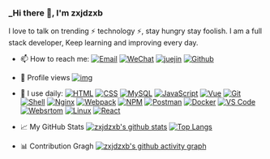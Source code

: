 <link rel="stylesheet" type="text/css" href="./beautiful.css">

### _Hi there 👋, I'm zxjdzxb

I love to talk on trending ⚡ technology ⚡, stay hungry stay foolish. I am a full stack developer, Keep learning and
improving every day.

- 📫 How to reach me:
  [![Email](https://img.shields.io/badge/-Email-181717?style=plastic&logo=gmail)](mailto:1660154581@qq.com)
  [![WeChat](https://img.shields.io/badge/WeChat-07C160?logo=wechat&logoColor=white)](./zxjdzxb.jpg)
  [![juejin](https://img.shields.io/badge/%E5%B0%8F%E8%AA%BF%E4%B8%8D%E5%90%83%E8%BE%A3-%E7%A8%80%E5%9C%9F%E6%8E%98%E9%87%91-blue)](https://juejin.cn/user/4174167156993223)
  [![Github](https://img.shields.io/badge/-Github-181717?style=plastic&logo=github)](https://github.com/zxjdzxb)
- 👀 Profile views
  [![img](https://count.getloli.com/get/@zxjdzxb?theme=rule34)]()

- 🚀 I use daily:
  [![HTML](https://img.shields.io/badge/-HTML-E34F26?logo=html5&logoColor=white)]()
  [![CSS](https://img.shields.io/badge/-CSS-1572B6?logo=css3&logoColor=white)]()
  [![MySQL](https://img.shields.io/badge/-MySQL-4479A1?logo=mysql&logoColor=white)]()
  [![JavaScript](https://img.shields.io/badge/JavaScript-000000?logo=JavaScript&logoColor=FFCA28)]()
  [![Vue](https://img.shields.io/badge/Vue.js-35495E?logo=vue.js&logoColor=4FC08D)]()
  [![Git](https://img.shields.io/badge/-Git-000000?logo=git&logoColor=FF7043)]()
  [![Shell](https://img.shields.io/badge/-Shell-4EC422?logo=Shell&logoColor=FF7043)]()
  [![Nginx](https://img.shields.io/badge/-Nginx-F6C915?logo=nginx&logoColor=029137)]()
  [![Webpack](https://img.shields.io/badge/-webpack-2B3A42?logo=webpack&logoColor=75AFCC)]()
  [![NPM](https://img.shields.io/badge/-NPM-2875E3?logo=npm&logoColor=029137)]()
  [![Postman](https://img.shields.io/badge/-Postman-7A1FA2?logo=postman&logoColor=FC8019)]()
  [![Docker](https://img.shields.io/badge/docker-20232A?logo=docker&logoColor=61DAFB)]()
  [![VS Code](https://img.shields.io/badge/-VS%20Code-007ACC?style=plastic&logo=visual-studio-code)]()
  [![Websrtom](https://img.shields.io/badge/-WebStorm-000?logo=webstorm&logoColor=00ACC1)]()
  [![Linux](https://img.shields.io/badge/-Linux-F16061?logo=linux&logoColor=000)]()
  [![React](https://img.shields.io/badge/React_Native-20232A?logo=react&logoColor=61DAFB)]()

- 📈 My GitHub Stats
  [![zxjdzxb's github stats](https://github-readme-stats.vercel.app/api?username=zxjdzxb&show_icons=true&theme=radical)]()
    [![Top Langs](https://github-readme-stats.vercel.app/api/top-langs/?username=zxjdzxb&layout=compact&theme=radical)]()
- 📊 Contribution Gragh
  [![zxjdzxb's github activity graph](https://github-profile-summary-cards.vercel.app/api/cards/profile-details?username=zxjdzxb&theme=monokai)]()

